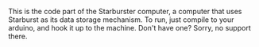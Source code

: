 This is the code part of the Starburster computer, a computer that uses Starburst as its data storage mechanism. To run, just compile to your arduino, and hook it up to the machine. Don't have one? Sorry, no support there.